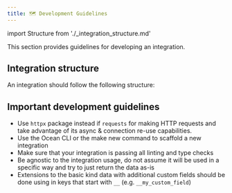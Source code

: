 ```yaml
---
title: 🗺 Development Guidelines
---
```


import Structure from './_integration_structure.md'

This section provides guidelines for developing an integration.

## Integration structure

An integration should follow the following structure:

<Structure />

## Important development guidelines

- Use `httpx` package instead if `requests` for making HTTP requests and take advantage of its async & connection re-use capabilities.
- Use the Ocean CLI or the make new command to scaffold a new integration
- Make sure that your integration is passing all linting and type checks
- Be agnostic to the integration usage, do not assume it will be used in a specific way and try to just return the data as-is
- Extensions to the basic kind data with additional custom fields should be done using in keys that start with `__` (e.g. `__my_custom_field`)